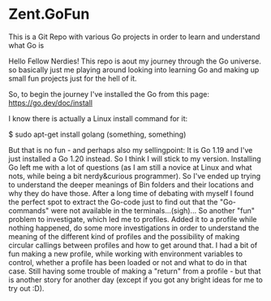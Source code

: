 # Zent.GoFun
This is a Git Repo with various Go projects in order to learn and understand what Go is

Hello Fellow Nerdies!
This repo is aout my journey through the Go universe. so basically just me playing around looking into learning Go and making up small fun projects just for the hell of it.

So, to begin the journey I've installed the Go from this page: https://go.dev/doc/install

I know there is actually a Linux install command for it:

$ sudo apt-get install golang (something, something)

But that is no fun - and perhaps also my sellingpoint: It is Go 1.19 and I've just installed a Go 1.20 instead. So I think I will stick to my version.
Installing Go left me with a lot of questions (as I am still a novice at Linux and what nots, while being a bit nerdy&curious programmer). So I've ended up trying to understand the deeper
meanings of Bin folders and their locations and why they do have those. After a long time of debating with myself I found the perfect spot to extract the Go-code just to find out that the
"Go-commands" were not available in the terminals...(sigh)... So another "fun" problem to investigate, which led me to profiles. Added it to a profile while nothing happened,
do some more investigations in order to understand the meaning of the different kind of profiles and the possibility of making circular callings between profiles and how to get around that.
I had a bit of fun making a new profile, while working with environment variables to control, whether a profile has been loaded or not and what to do in that case. Still having some trouble of
making a "return" from a profile - but that is another story for another day (except if you got any bright ideas for me to try out :D).
